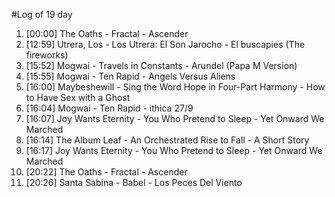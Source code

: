 #Log of 19 day

1. [00:00] The Oaths - Fractal - Ascender
1. [12:59] Utrera, Los - Los Utrera: El Son Jarocho - El buscapies (The fireworks)
1. [15:52] Mogwai - Travels in Constants - Arundel (Papa M Version)
1. [15:55] Mogwai - Ten Rapid - Angels Versus Aliens
1. [16:00] Maybeshewill - Sing the Word Hope in Four-Part Harmony - How to Have Sex with a Ghost
1. [16:04] Mogwai - Ten Rapid - ithica 27/9
1. [16:07] Joy Wants Eternity - You Who Pretend to Sleep - Yet Onward We Marched
1. [16:14] The Album Leaf - An Orchestrated Rise to Fall - A Short Story
1. [16:17] Joy Wants Eternity - You Who Pretend to Sleep - Yet Onward We Marched
1. [20:22] The Oaths - Fractal - Ascender
1. [20:26] Santa Sabina - Babel - Los Peces Del Viento
